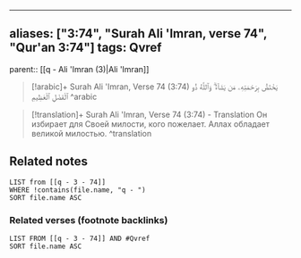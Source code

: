 
---
aliases: ["3:74", "Surah Ali 'Imran, verse 74", "Qur'an 3:74"]
tags: Qvref
---

parent:: [[q - Ali 'Imran (3)|Ali 'Imran]]

> [!arabic]+ Surah Ali 'Imran, Verse 74 (3:74)
> <span class="quran-arabic">يَخْتَصُّ بِرَحْمَتِهِۦ مَن يَشَآءُ ۗ وَٱللَّهُ ذُو ٱلْفَضْلِ ٱلْعَظِيمِ</span>
^arabic

> [!translation]+ Surah Ali 'Imran, Verse 74 (3:74) - Translation
> Он избирает для Своей милости, кого пожелает. Аллах обладает великой милостью.
^translation



## Related notes
```dataview
LIST from [[q - 3 - 74]]
WHERE !contains(file.name, "q - ")
SORT file.name ASC
```

### Related verses (footnote backlinks)
```dataview
LIST FROM [[q - 3 - 74]] AND #Qvref
SORT file.name ASC
```

